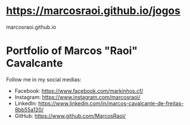 # https://marcosraoi.github.io/jogos

marcosraoi.github.io
# Portfolio of Marcos "Raoi" Cavalcante
 
 Follow me in my social medias:
 - Facebook: https://www.facebook.com/markinhos.cf/
 - Instagram: https://www.instagram.com/marcosraoi/
 - LinkedIn: https://www.linkedin.com/in/marcos-cavalcante-de-freitas-8bb55a120/
 - GitHub: https://www.github.com/MarcosRaoi/